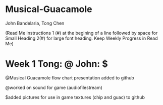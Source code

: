 # Musical-Guacamole
John Bandelaria, Tong Chen

(Read Me instructions 1 (#) at the begining of a line followed by space for Small Heading 2(#) for large font heading. Keep Weekly Progress in Read Me)

# Week 1    Tong: @  John: $
@Musical Guacamole flow chart presentation added to github

@worked on sound for game (audiofilestream)

$added pictures for use in game textures (chip and guac) to github

